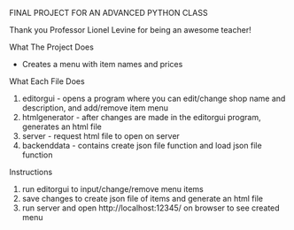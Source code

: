FINAL PROJECT FOR AN ADVANCED PYTHON CLASS

Thank you Professor Lionel Levine for being an awesome teacher!

What The Project Does
- Creates a menu with item names and prices

What Each File Does
1. editorgui - opens a program where you can edit/change shop name and description, and add/remove item menu
2. htmlgenerator - after changes are made in the editorgui program, generates an html file
3. server - request html file to open on server
4. backenddata - contains create json file function and load json file function

Instructions
1. run editorgui to input/change/remove menu items
2. save changes to create json file of items and generate an html file
3. run server and open http://localhost:12345/ on browser to see created menu
